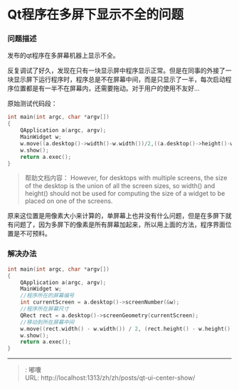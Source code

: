 # Qt程序在多屏下显示不全的问题


### 问题描述
发布的qt程序在多屏幕机器上显示不全。

反复调试了好久，发现在只有一块显示屏中程序显示正常。但是在同事的外接了一块显示屏下运行程序时，程序总是不在屏幕中间，而是只显示了一半，每次启动程序位置都是有一半不在屏幕内，还需要拖动。对于用户的使用不友好...

原始测试代码段：
```c
int main(int argc, char *argv[])
{
    QApplication a(argc, argv);
    MainWidget w;
    w.move((a.desktop()->width()-w.width())/2,((a.desktop()->height()-w.height())/2));
    w.show();
    return a.exec();
}
```
> 帮助文档内容：
However, for desktops with multiple screens, the size of the desktop is the union of all the screen sizes, so width() and height() should not be used for computing the size of a widget to be placed on one of the screens.

原来这位置是用像素大小来计算的，单屏幕上也并没有什么问题，但是在多屏下就有问题了，因为多屏下的像素是所有屏幕加起来，所以用上面的方法，程序界面位置是不可预料。

### 解决办法

```c
int main(int argc, char *argv[])
{
    QApplication a(argc, argv);
    MainWidget w;
    //程序所在的屏幕编号
    int currentScreen = a.desktop()->screenNumber(&w);
    //程序所在屏幕尺寸
    QRect rect = a.desktop()->screenGeometry(currentScreen);
    //移动到所在屏幕中间
    w.move((rect.width() - w.width()) / 2, (rect.height() - w.height()) / 2);
    w.show();
    return a.exec();
}
```



---

> : 嘟囔  
> URL: http://localhost:1313/zh/zh/posts/qt-ui-center-show/  

